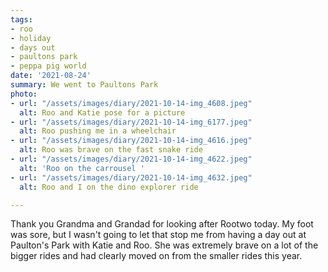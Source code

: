 ```yaml
---
tags:
- roo
- holiday
- days out
- paultons park
- peppa pig world
date: '2021-08-24'
summary: We went to Paultons Park
photo:
- url: "/assets/images/diary/2021-10-14-img_4608.jpeg"
  alt: Roo and Katie pose for a picture
- url: "/assets/images/diary/2021-10-14-img_6177.jpeg"
  alt: Roo pushing me in a wheelchair
- url: "/assets/images/diary/2021-10-14-img_4616.jpeg"
  alt: Roo was brave on the fast snake ride
- url: "/assets/images/diary/2021-10-14-img_4622.jpeg"
  alt: 'Roo on the carrousel '
- url: "/assets/images/diary/2021-10-14-img_4632.jpeg"
  alt: Roo and I on the dino explorer ride

---
```

Thank you Grandma and Grandad for looking after Rootwo today. My foot was sore, but I wasn't going to let that stop me from having a day out at Paulton's Park with Katie and Roo. She was extremely brave on a lot of the bigger rides and had clearly moved on from the smaller rides this year.